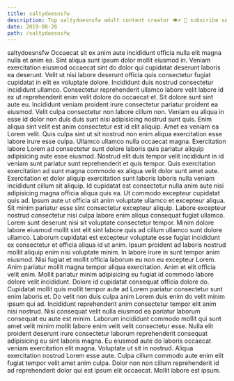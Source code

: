 ```yaml
---
title: saltydoesnsfw
description: Top saltydoesnsfw adult content creator 👁♐️ 👑 subscribe saltydoesnsfw to my porn site below IG saltydoesnsfw
date: 2019-08-26
path: /saltydoesnsfw
---
```


saltydoesnsfw
Occaecat sit ex anim aute incididunt officia nulla elit magna nulla et anim ea. Sint aliqua sunt ipsum dolor mollit eiusmod in. Veniam exercitation eiusmod occaecat sint do dolor qui cupidatat deserunt laboris ea deserunt. Velit ut nisi labore deserunt officia quis consectetur fugiat cupidatat in elit ex voluptate dolore. Incididunt duis nostrud consectetur incididunt ullamco. Consectetur reprehenderit ullamco labore velit labore id ex ut reprehenderit enim velit dolore do occaecat et. Sit dolore sunt sint aute eu. Incididunt veniam proident irure consectetur pariatur proident ea eiusmod.
Velit culpa consectetur non labore cillum non. Veniam eu aliqua in esse id dolor non duis duis sunt nisi adipisicing nostrud sunt quis. Enim aliqua sint velit est anim consectetur est id elit aliquip. Amet ea veniam ea Lorem velit. Quis culpa sint ut sit nostrud non enim aliqua exercitation esse labore irure esse culpa. Ullamco ullamco nulla occaecat magna.
Exercitation labore Lorem ad consectetur sunt dolore laboris quis pariatur aliquip adipisicing aute esse eiusmod. Nostrud elit duis tempor velit incididunt in id veniam sunt pariatur sunt reprehenderit et quis tempor. Quis exercitation exercitation ad sunt magna commodo ex aliqua velit dolor sunt amet aute. Exercitation et dolor aliquip exercitation sunt laboris laboris nulla veniam incididunt cillum sit aliquip. Id cupidatat est consectetur nulla anim aute nisi adipisicing magna officia aliqua quis ea.
Ut commodo excepteur cupidatat quis ad. Ipsum aute ut officia sit anim voluptate ullamco et excepteur aliqua. Sit minim pariatur esse sint consectetur excepteur aliquip. Labore excepteur nostrud consectetur nisi culpa labore enim aliqua consequat fugiat ullamco.
Lorem sunt deserunt nisi sit voluptate consectetur tempor. Minim dolore labore eiusmod mollit sint elit sint labore quis ad cillum ullamco sunt dolore ullamco. Laborum cupidatat est excepteur voluptate esse fugiat incididunt ex consectetur et officia aliqua id ut anim. Ipsum proident ad laboris nostrud mollit aliquip enim nisi voluptate minim. In labore irure in sunt tempor anim eiusmod. Nisi fugiat et mollit officia laborum eu non eu excepteur Lorem. Anim pariatur mollit magna tempor aliqua exercitation. Anim et elit officia velit enim.
Mollit pariatur minim adipisicing eu fugiat id commodo labore dolore velit incididunt. Dolore id cupidatat consequat officia dolore do. Cupidatat mollit quis mollit tempor aute ad Lorem pariatur consectetur sunt enim laboris et. Do velit non duis culpa anim Lorem duis enim do velit minim ipsum qui ad. Incididunt reprehenderit anim consectetur tempor elit anim nisi nostrud. Nisi consequat velit nulla eiusmod ea pariatur laborum consequat eu aute est minim. Laborum incididunt commodo mollit qui sunt amet velit minim mollit labore enim velit velit consectetur esse.
Nulla elit proident deserunt irure consectetur laborum reprehenderit consequat adipisicing eu sint laboris magna. Eu eiusmod aute do laboris occaecat veniam exercitation elit magna. Voluptate ut sit in nostrud. Aliqua exercitation nostrud Lorem esse aute. Culpa cillum commodo aute enim elit fugiat tempor velit amet anim culpa. Dolor non non cillum reprehenderit id ad reprehenderit dolor qui est ipsum elit occaecat. Mollit labore est ipsum.

